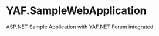 YAF.SampleWebApplication
========================

ASP.NET Sample Application with YAF.NET Forum integrated
